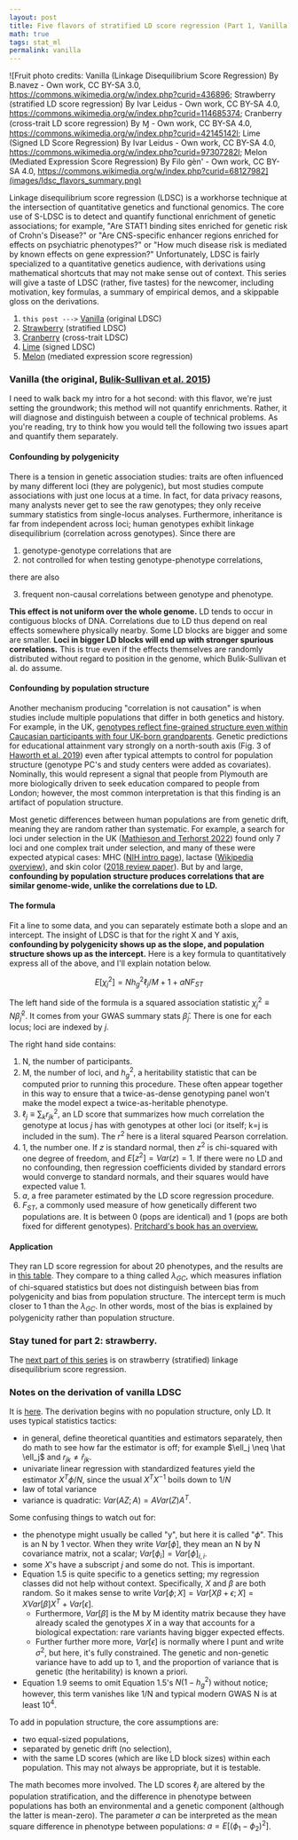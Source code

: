 ```yaml
---
layout: post
title: Five flavors of stratified LD score regression (Part 1, Vanilla)
math: true
tags: stat_ml
permalink: vanilla
---
```


![Fruit photo credits: Vanilla (Linkage Disequilibrium Score Regression) By B.navez - Own work, CC BY-SA 3.0, https://commons.wikimedia.org/w/index.php?curid=436896; Strawberry (stratified LD score regression) By Ivar Leidus - Own work, CC BY-SA 4.0, https://commons.wikimedia.org/w/index.php?curid=114685374; Cranberry (cross-trait LD score regression) By Ɱ - Own work, CC BY-SA 4.0, https://commons.wikimedia.org/w/index.php?curid=42145142l; Lime (Signed LD Score Regression) By Ivar Leidus - Own work, CC BY-SA 4.0, https://commons.wikimedia.org/w/index.php?curid=97307282l; Melon (Mediated Expression Score Regression) By Filo gèn' - Own work, CC BY-SA 4.0, https://commons.wikimedia.org/w/index.php?curid=68127982](images/ldsc_flavors_summary.png)

Linkage disequilibrium score regression (LDSC) is a workhorse technique at the intersection of quantitative genetics and functional genomics. The core use of S-LDSC is to detect and quantify functional enrichment of genetic associations; for example, "Are STAT1 binding sites enriched for genetic risk of Crohn's Disease?" or "Are CNS-specific enhancer regions enriched for effects on psychiatric phenotypes?" or "How much disease risk is mediated by known effects on gene expression?" Unfortunately, LDSC is fairly specialized to a quantitative genetics audience, with derivations using mathematical shortcuts that may not make sense out of context. This series will give a taste of LDSC (rather, five tastes) for the newcomer, including motivation, key formulas, a summary of empirical demos, and a skippable gloss on the derivations.

1. `this post --->` [Vanilla](vanilla) (original LDSC)
2. [Strawberry](strawberry) (stratified LDSC)
3. [Cranberry](cranberry) (cross-trait LDSC)
4. [Lime](lime) (signed LDSC)
5. [Melon](melon) (mediated expression score regression)


### Vanilla (the original, [Bulik-Sullivan et al. 2015](https://www.nature.com/articles/ng.3211))

I need to walk back my intro for a hot second: with this flavor, we're just setting the groundwork; this method will not quantify enrichments. Rather, it will  diagnose and distinguish between a couple of technical problems. As you're reading, try to think how you would tell the following two issues apart and quantify them separately.

#### Confounding by polygenicity

There is a tension in genetic association studies: traits are often influenced by many different loci (they are polygenic), but most studies compute associations with just one locus at a time. In fact, for data privacy reasons, many analysts never get to see the raw genotypes; they only receive summary statistics from single-locus analyses. Furthermore, inheritance is far from independent across loci; human genotypes exhibit linkage disequilibrium (correlation across genotypes). Since there are 

1. genotype-genotype correlations that are 
2. not controlled for when testing genotype-phenotype correlations, 

there are also 

3. frequent non-causal correlations between genotype and phenotype. 

**This effect is not uniform over the whole genome.** LD tends to occur in contiguous blocks of DNA. Correlations due to LD thus depend on real effects somewhere physically nearby. Some LD blocks are bigger and some are smaller. **Loci in bigger LD blocks will end up with stronger spurious correlations.** This is true even if the effects themselves are randomly distributed without regard to position in the genome, which Bulik-Sullivan et al. do assume. 

#### Confounding by population structure

Another mechanism producing "correlation is not causation" is when studies include multiple populations that differ in both genetics and history. For example, in the UK, [genotypes reflect fine-grained structure even within Caucasian participants with four UK-born grandparents](https://www.nature.com/articles/nature14230). Genetic predictions for educational attainment vary strongly on a north-south axis (Fig. 3 of [Haworth et al. 2019](https://www.nature.com/articles/s41467-018-08219-1)) even after typical attempts to control for population structure (genotype PC's and study centers were added as covariates). Nominally, this would represent a signal that people from Plymouth are more biologically driven to seek education compared to people from London; however, the most common interpretation is that this finding is an artifact of population structure. 

Most genetic differences between human populations are from genetic drift, meaning they are random rather than systematic. For example, a search for loci under selection in the UK ([Mathieson and Terhorst 2022](https://genome.cshlp.org/content/32/11-12/2057)) found only 7 loci and one complex trait under selection, and many of these were expected atypical cases: MHC ([NIH intro page](https://www.ncbi.nlm.nih.gov/books/NBK27156/)), lactase ([Wikipedia overview](https://en.wikipedia.org/wiki/Lactase_persistence#Evolutionary_advantages)), and skin color ([2018 review paper](https://hereditasjournal.biomedcentral.com/articles/10.1186/s41065-017-0036-2)). But by and large, **confounding by population structure produces correlations that are similar genome-wide, unlike the correlations due to LD.**

#### The formula

Fit a line to some data, and you can separately estimate both a slope and an intercept. The insight of LDSC is that for the right X and Y axis, **confounding by polygenicity shows up as the slope, and population structure shows up as the intercept.** Here is a key formula to quantitatively express all of the above, and I'll explain notation below.

$$E[\chi_j^2] = Nh^2_g\ell_j/M + 1 + aNF_{ST}$$

The left hand side of the formula is a squared association statistic $\chi^2_j \equiv N\hat \beta_j^2$. It comes from your GWAS summary stats $\hat \beta_j$. There is one for each locus; loci are indexed by $j$. 

The right hand side contains:

1. N, the number of participants.
2. M, the number of loci, and $h^2_g$, a heritability statistic that can be computed prior to running this procedure. These often appear together in this way to ensure that a twice-as-dense genotyping panel won't make the model expect a twice-as-heritable phenotype. 
4. $\ell_j \equiv \sum_{k}r^2_{jk}$, an LD score that summarizes how much correlation the genotype at locus $j$ has with genotypes at other loci (or itself; k=j is included in the sum). The $r^2$ here is a literal squared Pearson correlation.
5. 1, the number one. If $z$ is standard normal, then $z^2$ is chi-squared with one degree of freedom, and $E[z^2] = Var(z) = 1$. If there were no LD and no confounding, then regression coefficients divided by standard errors would converge to standard normals, and their squares would have expected value 1.
6. $a$, a free parameter estimated by the LD score regression procedure.
7. $F_{ST}$, a commonly used measure of how genetically different two populations are. It is between 0 (pops are identical) and 1 (pops are both fixed for different genotypes). [Pritchard's book has an overview.](https://web.stanford.edu/group/pritchardlab/HGbook/Release-2023-09/HGBook-2023-09-chapters/HGBook-2023-09-23-ch2.4.pdf)


#### Application

They ran LD score regression for about 20 phenotypes, and the results are in [this table](https://www.nature.com/articles/ng.3211/tables/1). They compare to a thing called $\lambda_{GC}$, which measures inflation of chi-squared statistics but does not distinguish between bias from polygenicity and bias from population structure. The intercept term is much closer to 1 than the $\lambda_{GC}$. In other words, most of the bias is explained by polygenicity rather than population structure. 

### Stay tuned for part 2: strawberry.

The [next part of this series](strawberry) is on strawberry (stratified) linkage disequilibrium score regression. 

### Notes on the derivation of vanilla LDSC

It is [here](https://www.nature.com/articles/ng.3211#MOESM39). The derivation begins with no population structure, only LD. It uses typical statistics tactics: 

- in general, define theoretical quantities and estimators separately, then do math to see how far the estimator is off; for example $\ell_j \neq \hat \ell_j$ and $r_{jk}\neq \hat r_{jk}$.
- univariate linear regression with standardized features yield the estimator $X^T\phi/N$, since the usual $X^TX^{-1}$ boils down to $1/N$
- law of total variance
- variance is quadratic: $Var(AZ;A) = AVar(Z)A^T$.

Some confusing things to watch out for:

- the phenotype might usually be called "y", but here it is called "$\phi$". This is an N by 1 vector. When they write $Var[\phi]$, they mean an N by N covariance matrix, not a scalar; $Var[\phi_i] = Var[\phi]_{i,i}$. 
- some $X$'s have a subscript $j$ and some do not. This is important. 
- Equation 1.5 is quite specific to a genetics setting; my regression classes did not help without context. Specifically, $X$ and $\beta$ are both random. So it makes sense to write $Var[\phi;X] = Var[X\beta + \epsilon;X] =  XVar[\beta]X^T + Var[\epsilon]$. 
    - Furthermore, $Var[\beta]$ is the M by M identity matrix because they have already scaled the genotypes $X$ in a way that accounts for a biological expectation: rare variants having bigger expected effects.
    - Further further more more, $Var[\epsilon]$ is normally where I punt and write $\sigma^2$, but here, it's fully constrained. The genetic and non-genetic variance have to add up to 1, and the proportion of variance that is genetic (the heritability) is known a priori. 
- Equation 1.9 seems to omit Equation 1.5's $N(1 − h^2_g)$ without notice; however, this term vanishes like 1/N and typical modern GWAS N is at least $10^4$. 

To add in population structure, the core assumptions are:

- two equal-sized populations,
- separated by genetic drift (no selection),
- with the same LD scores (which are like LD block sizes) within each population. This may not always be appropriate, but it is testable.

The math becomes more involved. The LD scores $\ell_j$ are altered by the population stratification, and the difference in phenotype between populations has both an environmental and a genetic component (although the latter is mean-zero). The parameter $a$ can be interpreted as the mean square difference in phenotype between populations: $a = E[(\phi_1- \phi_2)^2]$.
